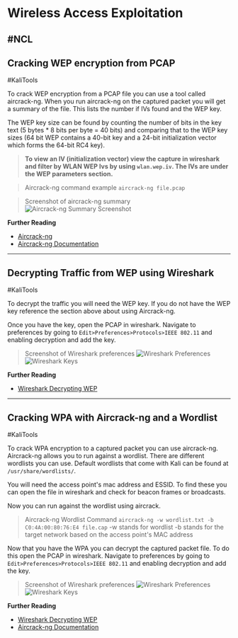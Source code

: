 # Wireless Access Exploitation
#NCL
---
## Cracking WEP encryption from PCAP
#KaliTools 

To crack WEP encryption from a PCAP file you can use a tool called aircrack-ng. When you run aircrack-ng on the captured packet you will get a summary of the file. This lists the number if IVs found and the WEP key.

The WEP key size can be found by counting the number of bits in the key text (5 bytes * 8 bits per byte = 40 bits) and comparing that to the WEP key sizes (64 bit WEP contains a 40-bit key and a 24-bit initialization vector which forms the 64-bit RC4 key).

>**To view an IV (initialization vector) view the capture in wireshark and filter by WLAN WEP Ivs by using `wlan.wep.iv`. The IVs are under the WEP parameters section.**

>Aircrack-ng command example
>`aircrack-ng file.pcap`

>Screenshot of aircrack-ng summary
>![Aircrack-ng Summary Screenshot](aircrack.jpg)

**Further Reading**
- [Aircrack-ng](https://www.aircrack-ng.org/index.html)
- [Aircrack-ng Documentation](https://www.aircrack-ng.org/doku.php?id=aircrack-ng)

---
## Decrypting Traffic from WEP using Wireshark
#KaliTools 

To decrypt the traffic you will need the WEP key. If you do not have the WEP key reference the section above about using Aircrack-ng.

Once you have the key, open the PCAP in wireshark. Navigate to preferences by going to `Edit>Preferences>Protocols>IEEE 802.11` and enabling decryption and add the key.

>Screenshot of Wireshark preferences
>![Wireshark Preferences](wiresharkprefs.png)
>![Wireshark Keys](wiresharkkeys.png)

**Further Reading**
- [Wireshark Decrypting WEP](https://wiki.wireshark.org/HowToDecrypt802.11)

---
## Cracking WPA with Aircrack-ng and a Wordlist
#KaliTools 

To crack WPA encryption to a captured packet you can use aircrack-ng. Aircrack-ng allows you to run against a wordlist. There are different wordlists you can use. Default wordlists that come with Kali can be found at `/usr/share/wordlists/`. 

You will need the access point's mac address and ESSID. To find these you can open the file in wireshark and check for beacon frames or broadcasts.

Now you can run against the wordlist using aircrack.
>Aircrack-ng Wordlist Command
>`aircrack-ng -w wordlist.txt -b C0:4A:00:80:76:E4 file.cap`
>-w stands for wordlist
>-b stands for the target network based on the access point's MAC address

Now that you have the WPA you can decrypt the captured packet file. To do this open the PCAP in wireshark. Navigate to preferences by going to `Edit>Preferences>Protocols>IEEE 802.11` and enabling decryption and add the key.

>Screenshot of Wireshark preferences
>![Wireshark Preferences](wiresharkprefs.png)
>![Wireshark Keys](wiresharkkeys.png)

**Further Reading**
- [Wireshark Decrypting WEP](https://wiki.wireshark.org/HowToDecrypt802.11)
- [Aircrack-ng Documentation](https://www.aircrack-ng.org/doku.php?id=aircrack-ng)
